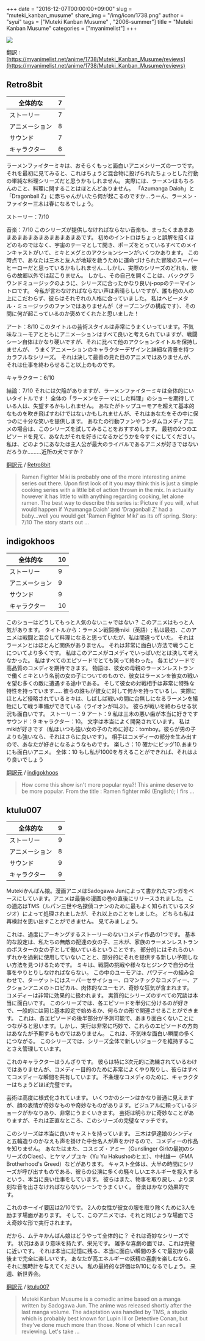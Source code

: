 +++
date = "2016-12-07T00:00:00+09:00"
slug = "muteki_kanban_musume"
share_img = "/img/icon/1738.png"
author = "syui"
tags = ["Muteki Kanban Musume" , "2006-summer"]
title = "Muteki Kanban Musume"
categories = ["myanimelist"]
+++

![](https://myanimelist.cdn-dena.com/images/anime/7/26444.jpg)


<!--more-->

翻訳 : [https://myanimelist.net/anime/1738/Muteki_Kanban_Musume/reviews](https://myanimelist.net/anime/1738/Muteki_Kanban_Musume/reviews)


## Retro8bit



全体的な|  7
--- | ---
ストーリー|  7
アニメーション|  8
サウンド|  7
キャラクター|  6

ラーメンファイターミキは、おそらくもっと面白いアニメシリーズの一つです。 それを最初に見てみると、これはちょうど混合物に投げられたちょっとした行動の単純な料理シリーズだと思うかもしれません。 実際には、ラーメンはもちろんのこと、料理に関することはほとんどありません。  「Azumanga Daioh」と「Dragonball Z」に赤ちゃんがいたら何が起こるのですか...うーん、ラーメン・ファイター三木は春になるでしょう。

ストーリー：7/10


音楽：7/10
このシリーズが提供しなければならない音楽も、まったくまあまあまあまあまあまあまあまあまあです。 初めのイントロはちょっと誤解を招くほどのものではなく、宇宙のテーマとして開き、ポーズをとっているすべてのメインキャストがいて、ミキとメグミのアクションシーンがいくつかあります。 この時点で、あなたは三木と友人が地球を救うために運命づけられた冒険のスーパーヒーローだと思っているかもしれません...しかし、実際のシリーズのどれも、彼らの故郷以外では起こりません。 しかし、その自己を開くことは、バックグラウンドミュージックのように、シリーズに合ったかなり良いj-popのテーマイントロです。 今私が言わなければならない声は素晴らしいですが、誰も他の人の上にこだわらず、彼らはそれぞれの人格に合っていました。 私はヘビーメタル・ミュージックのファンではありませんが（オープニングの構成です）、その間に何が起こっているのか褒めてくれたと思いました！

アート：8/10
このタイトルの芸術スタイルは非常にうまくいっています。不気味なユーモアとともにアニメーションはすべて良いと考えられていますが、戦闘シーン自体はかなり硬いですが、それに比べて他のアクションタイトルを保持しませんが、 うまくアニメーションのキャラクターデザインと詳細な背景を持つカラフルなシリーズ。 それは決して最善の見た目のアニメではありませんが、それは仕事を終わらせること以上のものです。

キャラクター：6/10


結論：7/10
それには欠陥がありますが、ラーメンファイターミキは全体的にいいタイトルです！ 全体の「ラーメンをテーマにした料理」のショーを期待している人は、失望するかもしれません。 あなたがトップユーモアを超えて基本的なものを吹き飛ばすわけではないかもしれませんが、それはあなたをその中に保つのに十分な笑いを提供します。 あなたの行動ファンやランダムコメディアニメの場合は、このシリーズを試してみることをおすすめします。 最初の2つのエピソードを見て、あなたがそれを好きになるかどうかを今すぐにしてください。 私は、どのようにあなたは主人公が最大のライバルであるアニメが好きではないだろうか.........近所の犬ですか？

[翻訳元](https://myanimelist.net/reviews.php?id=8780) / [Retro8bit](https://myanimelist.net/profile/Retro8bit/reviews)


> Ramen Fighter Miki is probably one of the more interesting anime series out there. Upon first look of it you may think this is just a simple cooking series with a little bit of action thrown in the mix. In actuality however it has little to with anything regarding cooking, let alone ramen. The best way to describe this series is: Picture if you will, what would happen if 'Azumanga Daioh' and 'Dragonball Z' had a baby...well you would get 'Ramen Fighter Miki' as its off spring.    Story: 7/10  The story starts out ...

## indigokhoos



全体的な|  10
--- | ---
ストーリー|  9
アニメーション|  9
サウンド|  9
キャラクター|  10

このショーはどうしてもっと人気のないニャではない？
このアニメはもっと人気があります。
タイトルから：ラーメン戦闘機miki（英語）; 私は最初、このアニメは戦闘と混合して料理になると思っていたが、私は間違っていた。 それはラーメンとはほとんど関係がありません。 それは非常に面白い方法で戦うことについてより多くです。
私はこのアニメがコメディでいっぱいだとは決して考えなかった。 私はすべてのエピソードでとても笑って終わった。 各エピソードで高品質のコメディを期待できます。
物語は、彼女の母親のラーメンレストランで働くミキという名前の女の子についてのもので、彼女はラーメンを彼女の戦いを望む多くの敵に遭遇する途中である。
そして彼女の対戦相手は非常に特殊な特性を持っています.....
彼らの誰もが彼女に対して何かを持っているし、実際にほとんど侵略されているミキは、しばしば戦いの間に台無しになるラーメンを犠牲にして戦う準備ができている（ライオンが叫ぶ）。 彼らが戦いを終わらせる状況も面白いです。
ストーリー：9
アート：9
私は三木の悪い歯が本当に好きです
サウンド：9
キャラクター：10。
文字は本当によく開発されています。 私はmikiが好きです（私はいつも強い女の子のために好む：tomboy。彼らが男の子よりも強いなら、それはさらに良いです）。 相手はコメディーの部分を生み出すので、あなたが好きになるようなものです。
楽しさ：10
確かにビッグ10.あまりにも面白いアニメ。
全体：10
もし私が1000を与えることができれば、それはより良いでしょう

[翻訳元](https://myanimelist.net/reviews.php?id=31196) / [indigokhoos](https://myanimelist.net/profile/indigokhoos/reviews)


> How﻿ come this show isn't more popular nya?!  This anime deserve to be more popular.  From the title : Ramen fighter miki (English); I firs ...

## ktulu007



全体的な|  9
--- | ---
ストーリー|  9
アニメーション|  8
サウンド|  9
キャラクター|  9

Mutekiかんばん娘。漫画アニメはSadogawa Junによって書かれたマンガをベースにしています。アニメは最後の漫画の巻の直後にリリースされました。 この適応はTMS（ルパン三世や名探偵コナンのために最もよく知られているスタジオ）によって処理されましたが、それ以上のことをしました。 どちらも私は再検討を思い出すことができません。 見てみましょう。

これは、過度にアーキングするストーリーのないコメディ作品の1つです。 基本的な設定は、私たちの無敵の配達の女の子、三木が、家族のラーメンレストランのポスターの女の子として働いているということです。 部分的にはそれらのいずれかを過剰に使用していないことと、部分的にそれを提供する新しい予期しない方法を見つけるためです。 ミキは、戦闘の挑戦や様々なヒジンクで自分の仕事をやりとりしなければならない。 この中のユーモアは、パワディーの組み合わせで、ターゲットにはスーパーセサイショー、ロマンチックなコメディー、アクションアニメのトロピカル、肉体的なユーモア、奇妙な狂気が含まれます。 コメディーは非常に効果的に扱われます。 実質的にシリーズのすべての冗談は本当に面白いです。 このシリーズでは、各エピソードを半分に分けるのが好きで、一般的には同じ基本設定で始めるか、何らかの形で関連させることができます。 これは、各エピソードの後半部分が予測可能で、あまり面白くないことにつながると思います。しかし、実行は非常に巧妙で、これらのエピソードの方向はあなたが予期するものではありません。 これは、不気味な面白い瞬間の多くにつながる。 このシリーズでは、シリーズ全体で新しいジョークを維持することさえ管理しています。

これのキャラクターはうんざりです。 彼らは特に3次元的に洗練されているわけではありませんが、コメディー目的のために非常によくやり取りし、彼らはすべてコメディーな瞬間を共有しています。 不条理なコメディのために、キャラクターはちょうどほぼ完璧です。

芸術は高度に様式化されています。 いくつかのシーンはかなり普通に見えますが、顔の表情が奇妙なものや奇妙なものがあります。ビジュアルに頼っているジョークがかなりあり、非常にうまくいきます。 芸術は明らかに奇妙なことがありますが、それは正直なところ、このシリーズの完璧なマッチです。

このシリーズは本当に良いキャストを持っています。 三木は伊達娘のシンディと五輪造りのかなえも声を掛けた中台名人が声をかけるので、コメディーの作品を知りません。 あなたはまた、コスミズ・アミー（Gunslinger Girlの最初のシリーズのClaes）、ヒヤマノブユキ（Yu Yu Hakushoのヒエ）、中村雄一（FMA Brotherhood's Greed）などがあります。 キャスト全体は、大半の時間にシリーズが呼び出すものである、彼らの公演に多くの騒々しいエネルギーを投入するという、本当に良い仕事をしています。 彼らはまた、物事を取り戻し、より深刻な音を出さなければならないシーンでうまくいく。 音楽はかなり効果的です。

これのホーイイ要因は2/10です。  2人の女性が彼女の服を取り除くために3人を励ます場面があります。 そして、このアニメでは、それと同じような場面でさえ奇妙な形で実行されます。

だから、ムテキかんばん娘はどうやって全体的に？ それは奇妙なシリーズです。 状況はあまり意味を持たず、栄光です。 雑多な喜劇の面では、これは完璧に近いです。 それは本当に記憶に残る、本当に面白い瞬間の多くで最初から最後まで完全に楽しいです。 あなたが高エネルギーの妖精の喜劇を楽しむなら、それに腕時計を与えてください。 私の最終的な評価は9/10になるでしょう。 来週、新世界会。

[翻訳元](https://myanimelist.net/reviews.php?id=138315) / [ktulu007](https://myanimelist.net/profile/ktulu007/reviews)


> Muteki Kanban Musume is a comedic anime based on a manga written by Sadogawa Jun. The anime was released shortly after the last manga volume. The adaptation was handled by TMS, a studio which is probably best known for Lupin III or Detective Conan, but they've done much more than those. None of which I can recall reviewing. Let's take ...
